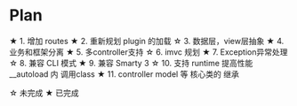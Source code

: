 Plan
====
★  1. 增加 routes
★  2. 重新规划 plugin 的加载
☆  3. 数据层，view层抽象
★  4. 业务和框架分离
★  5. 多controller支持
☆  6. imvc 规划
★  7. Exception异常处理
☆  8. 兼容 CLI 模式
★  9. 兼容 Smarty 3
☆  10. 支持 runtime 提高性能 __autoload 内 调用class
★  11. controller model 等 核心类的 继承



☆ 未完成
★ 已完成
